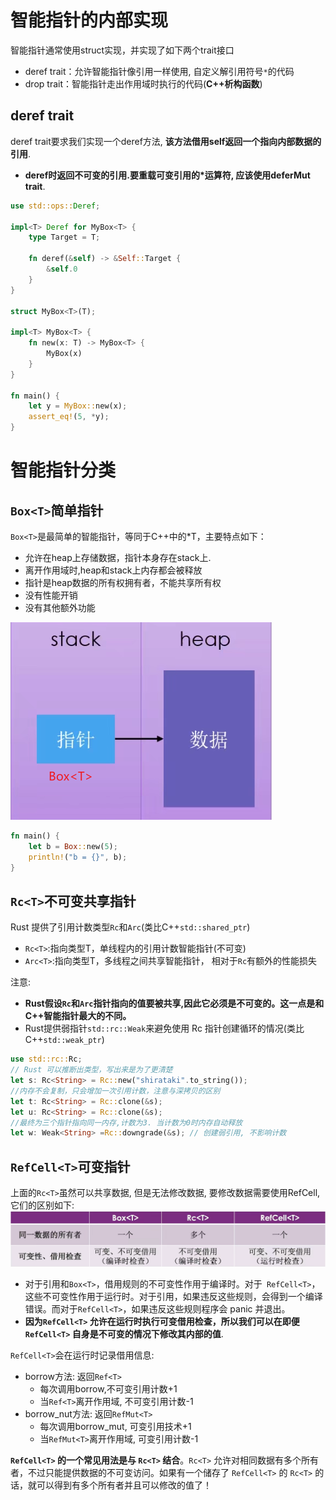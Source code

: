 # 智能指针的内部实现
智能指针通常使用struct实现，并实现了如下两个trait接口
* deref trait：允许智能指针像引用一样使用, 自定义解引用符号`*`的代码
* drop trait：智能指针走出作用域时执行的代码(**C++析构函数**)

## deref trait
deref trait要求我们实现一个deref方法, **该方法借用self返回一个指向内部数据的引用**.
* **deref时返回不可变的引用.要重载可变引用的*运算符, 应该使用deferMut trait**.
```rust
use std::ops::Deref;

impl<T> Deref for MyBox<T> {
    type Target = T;

    fn deref(&self) -> &Self::Target {
        &self.0
    }
}

struct MyBox<T>(T);

impl<T> MyBox<T> {
    fn new(x: T) -> MyBox<T> {
        MyBox(x)
    }
}

fn main() {
    let y = MyBox::new(x);
    assert_eq!(5, *y);
}
```

# 智能指针分类
## `Box<T>`简单指针
`Box<T>`是最简单的智能指针，等同于C++中的*T，主要特点如下：
* 允许在heap上存储数据，指针本身存在stack上.
* 离开作用域时,heap和stack上内存都会被释放
* 指针是heap数据的所有权拥有者，不能共享所有权
* 没有性能开销
* 没有其他额外功能

![](.assets/2022-06-26-22-18-57.png)

```rust
fn main() {
    let b = Box::new(5);
    println!("b = {}", b);
}
```

## `Rc<T>`不可变共享指针
Rust 提供了引用计数类型`Rc`和`Arc`(类比C++`std::shared_ptr`)
* `Rc<T>`:指向类型T，单线程内的引用计数智能指针(不可变)
* `Arc<T>`:指向类型T，多线程之间共享智能指针， 相对于`Rc`有额外的性能损失

注意:
* **Rust假设`Rc`和`Arc`指针指向的值要被共享,因此它必须是不可变的。这一点是和C++智能指针最大的不同。**
* Rust提供弱指针`std::rc::Weak`来避免使用 Rc 指针创建循环的情况(类比C++`std::weak_ptr`)

```rust
use std::rc::Rc;
// Rust 可以推断出类型，写出来是为了更清楚
let s: Rc<String> = Rc::new("shirataki".to_string());
//内存不会复制，只会增加一次引用计数，注意与深拷贝的区别
let t: Rc<String> = Rc::clone(&s);
let u: Rc<String> = Rc::clone(&s);
//最终为三个指针指向同一内存,计数为3. 当计数为0时内存自动释放
let w: Weak<String> =Rc::downgrade(&s); // 创建弱引用, 不影响计数
```

## `RefCell<T>`可变指针
上面的`Rc<T>`虽然可以共享数据, 但是无法修改数据, 要修改数据需要使用RefCell, 它们的区别如下:
![](.assets/2022-06-26-23-04-43.png)
* 对于引用和`Box<T>`，借用规则的不可变性作用于编译时。对于` RefCell<T>`，这些不可变性作用于运行时。对于引用，如果违反这些规则，会得到一个编译错误。而对于`RefCell<T>`，如果违反这些规则程序会 panic 并退出。
* **因为`RefCell<T>` 允许在运行时执行可变借用检查，所以我们可以在即便 `RefCell<T>` 自身是不可变的情况下修改其内部的值**.

`RefCell<T>`会在运行时记录借用信息:
* borrow方法: 返回`Ref<T>`
    * 每次调用borrow,不可变引用计数+1
    * 当`Ref<T>`离开作用域, 不可变引用计数-1
* borrow_nut方法: 返回`RefMut<T>`
    * 每次调用borrow_mut, 可变引用技术+1
    * 当`RefMut<T>`离开作用域, 可变引用计数-1

**`RefCell<T>` 的一个常见用法是与 `Rc<T>` 结合**。`Rc<T>` 允许对相同数据有多个所有者，不过只能提供数据的不可变访问。如果有一个储存了 `RefCell<T>` 的 `Rc<T>` 的话，就可以得到有多个所有者并且可以修改的值了！